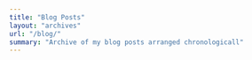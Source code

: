```yaml
---
title: "Blog Posts"
layout: "archives"
url: "/blog/"
summary: "Archive of my blog posts arranged chronologicall"
---
```

